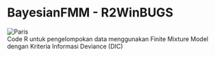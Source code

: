 # BayesianFMM - R2WinBUGS
<img src="https://europeanhealtheconomics.com/wp-content/uploads/WinBUGS-Jobs-for-Health-Economists.png" alt="Paris" class="center"><br>
Code R untuk pengelompokan data menggunakan Finite Mixture Model dengan Kriteria Informasi Deviance (DIC) 
